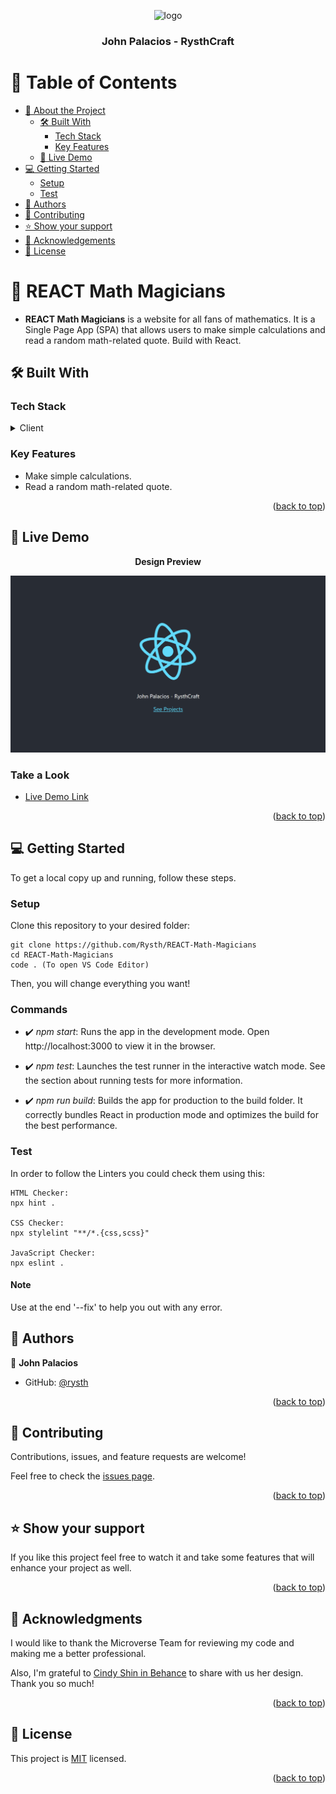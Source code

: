 <a name="readme-top"></a>

<div align="center">
  <img src="https://rysthcraft.netlify.app/img/LOGO-ONLY.svg" alt="logo" width="140"  height="auto" />
  <br/>
  <h3><b>John Palacios - RysthCraft</b></h3>
</div>

<!-- TABLE OF CONTENTS -->

# 📗 Table of Contents

- [📖 About the Project](#about-project)
  - [🛠 Built With](#built-with)
    - [Tech Stack](#tech-stack)
    - [Key Features](#key-features)
  - [🚀 Live Demo](#live-demo)
- [💻 Getting Started](#getting-started)
  - [Setup](#setup)
  - [Test](#test)
- [👥 Authors](#authors)
- [🤝 Contributing](#contributing)
- [⭐️ Show your support](#support)
- [🙏 Acknowledgements](#acknowledgements)
- [📝 License](#license)

<!-- PROJECT DESCRIPTION -->

# 📖 REACT Math Magicians <a name="about-project"></a>

- **REACT Math Magicians** is a website for all fans of mathematics. It is a Single Page App (SPA) that allows users to make simple calculations and
  read a random math-related quote. Build with React.

## 🛠 Built With <a name="built-with"></a>

### Tech Stack <a name="tech-stack"></a>

<details>
  <summary>Client</summary>
  <ul>
    <li><a href="https://www.w3schools.com/html/">HTML</a></li>
    <li><a href="https://www.w3schools.com/css/">CSS</a></li>
    <li><a href="https://www.w3schools.com/js/">JavaScript</a></li>
  </ul>
</details>

<!-- Features -->

### Key Features <a name="key-features"></a>

- Make simple calculations.
- Read a random math-related quote.

<p align="right">(<a href="#readme-top">back to top</a>)</p>

## 🚀 Live Demo <a name="live-demo"></a>

<div align="center">
  <p><b>Design Preview</b></p>
  <img src="./src/preview.png" alt="Design Preview Screenshot" style="object-fit:cover;"/>
</div>

### Take a Look

- [Live Demo Link](https://rysth.github.io/REACT-Math-Magicians/)

<p align="right">(<a href="#readme-top">back to top</a>)</p>

## 💻 Getting Started <a name="getting-started"></a>

To get a local copy up and running, follow these steps.

### Setup

Clone this repository to your desired folder:

```
git clone https://github.com/Rysth/REACT-Math-Magicians
cd REACT-Math-Magicians
code . (To open VS Code Editor)
```

Then, you will change everything you want!

### Commands

- ✔️ _npm start_:
  Runs the app in the development mode. Open http://localhost:3000 to view it in the browser.

- ✔️ _npm test_:
  Launches the test runner in the interactive watch mode. See the section about running tests for more information.

- ✔️ _npm run build_:
  Builds the app for production to the build folder. It correctly bundles React in production mode and optimizes the build for the best performance.

### Test

In order to follow the Linters you could check them using this:

```
HTML Checker:
npx hint .

CSS Checker:
npx stylelint "**/*.{css,scss}"

JavaScript Checker:
npx eslint .
```

#### Note

Use at the end '--fix' to help you out with any error.

## 👥 Authors <a name="authors"></a>

👤 **John Palacios**

- GitHub: [@rysth](https://github.com/Rysth)

<p align="right">(<a href="#readme-top">back to top</a>)</p>

## 🤝 Contributing <a name="contributing"></a>

Contributions, issues, and feature requests are welcome!

Feel free to check the [issues page](../../issues/).

<p align="right">(<a href="#readme-top">back to top</a>)</p>

## ⭐️ Show your support <a name="support"></a>

If you like this project feel free to watch it and take some features that will enhance your project
as well.

<p align="right">(<a href="#readme-top">back to top</a>)</p>

## 🙏 Acknowledgments <a name="acknowledgements"></a>

I would like to thank the Microverse Team for reviewing my code and making me a better
professional.

Also, I'm grateful to [Cindy Shin in Behance](https://www.behance.net/adagio07) to share with us her design.
Thank you so much!

<p align="right">(<a href="#readme-top">back to top</a>)</p>

## 📝 License <a name="license"></a>

This project is [MIT](./LICENSE.md) licensed.

<p align="right">(<a href="#readme-top">back to top</a>)</p>
